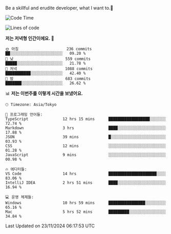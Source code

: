 Be a skillful and erudite developer, what I want to.👶

<!--START_SECTION:waka-->
![Code Time](http://img.shields.io/badge/Code%20Time-1%2C414%20hrs%206%20mins-blue)

![Lines of code](https://img.shields.io/badge/%EC%A0%80%EB%8A%94%20%EC%97%AC%ED%83%9C%EA%B9%8C%EC%A7%80%20-903.4%20thousand%20%EC%A4%84%EC%9D%98%20%EC%BD%94%EB%93%9C%EB%A5%BC%20%EC%9E%91%EC%84%B1%ED%96%88%EC%96%B4%EC%9A%94.-blue)

**저는 저녁형 인간이에요. 🦉** 

```text
🌞 아침                     236 commits         ██░░░░░░░░░░░░░░░░░░░░░░░   09.20 % 
🌆 낮　                     559 commits         █████░░░░░░░░░░░░░░░░░░░░   21.78 % 
🌃 저녁                     1088 commits        ███████████░░░░░░░░░░░░░░   42.40 % 
🌙 밤　                     683 commits         ███████░░░░░░░░░░░░░░░░░░   26.62 % 
```


📊 **저는 이번주를 이렇게 시간을 보냈어요.** 

```text
🕑︎ Timezone: Asia/Tokyo

💬 프로그래밍 언어들: 
TypeScript               12 hrs 15 mins      ██████████████████░░░░░░░   72.74 % 
Markdown                 3 hrs               ████░░░░░░░░░░░░░░░░░░░░░   17.88 % 
JSON                     39 mins             █░░░░░░░░░░░░░░░░░░░░░░░░   03.93 % 
CSS                      12 mins             ░░░░░░░░░░░░░░░░░░░░░░░░░   01.28 % 
JavaScript               9 mins              ░░░░░░░░░░░░░░░░░░░░░░░░░   00.98 % 

🔥 에디터들: 
VS Code                  14 hrs              █████████████████████░░░░   83.06 % 
IntelliJ IDEA            2 hrs 51 mins       ████░░░░░░░░░░░░░░░░░░░░░   16.94 % 

💻 운영 체제들: 
Windows                  10 hrs 59 mins      ████████████████░░░░░░░░░   65.16 % 
Mac                      5 hrs 52 mins       █████████░░░░░░░░░░░░░░░░   34.84 % 
```


 Last Updated on 23/11/2024 06:17:53 UTC
<!--END_SECTION:waka-->
